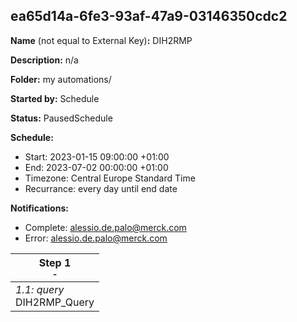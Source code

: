 ## ea65d14a-6fe3-93af-47a9-03146350cdc2

**Name** (not equal to External Key)**:** DIH2RMP

**Description:** n/a

**Folder:** my automations/

**Started by:** Schedule

**Status:** PausedSchedule

**Schedule:**

* Start: 2023-01-15 09:00:00 +01:00
* End: 2023-07-02 00:00:00 +01:00
* Timezone: Central Europe Standard Time
* Recurrance: every day until end date

**Notifications:**

* Complete: alessio.de.palo@merck.com
* Error: alessio.de.palo@merck.com

| Step 1<br>_<small>-</small>_ |
| --- |
| _1.1: query_<br>DIH2RMP_Query |
